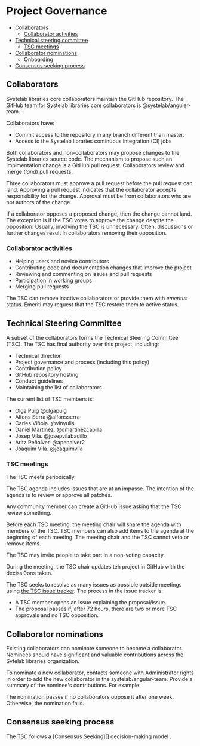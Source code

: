 
# Project Governance

<!-- TOC -->

* [Collaborators](#collaborators)
  * [Collaborator activities](#collaborator-activities)
* [Technical steering committee](#technical-steering-committee)
  * [TSC meetings](#tsc-meetings)
* [Collaborator nominations](#collaborator-nominations)
  * [Onboarding](#onboarding)
* [Consensus seeking process](#consensus-seeking-process)

<!-- /TOC -->


## Collaborators

Systelab libraries core collaborators maintain the GitHub repository.
The GitHub team for Systelab libraries core collaborators is @systelab/anguler-team.

Collaborators have:

* Commit access to the repository in any branch different than master.
* Access to the Systelab libraries continuous integration (CI) jobs

Both collaborators and non-collaborators may propose changes to the Systelab libraries
source code. The mechanism to propose such an implmentation change is a GitHub pull request.
Collaborators review and merge (_land_) pull requests.

Three collaborators must approve a pull request before the pull request can land. 
Approving a pull request indicates that the collaborator accepts
responsibility for the change. Approval must be from collaborators who are not
authors of the change.

If a collaborator opposes a proposed change, then the change cannot land. The
exception is if the TSC votes to approve the change despite the opposition.
Usually, involving the TSC is unnecessary. Often, discussions or further changes
result in collaborators removing their opposition.

### Collaborator activities

* Helping users and novice contributors
* Contributing code and documentation changes that improve the project
* Reviewing and commenting on issues and pull requests
* Participation in working groups
* Merging pull requests

The TSC can remove inactive collaborators or provide them with _emeritus_
status. Emeriti may request that the TSC restore them to active status.

## Technical Steering Committee

A subset of the collaborators forms the Technical Steering Committee (TSC).
The TSC has final authority over this project, including:

* Technical direction
* Project governance and process (including this policy)
* Contribution policy
* GitHub repository hosting
* Conduct guidelines
* Maintaining the list of collaborators

The current list of TSC members is:

- Olga Puig @olgapuig
- Alfons Serra @alfonsserra
- Carles Viñola. @vinyulis
- Daniel Martinez. @dmartinezcapilla
- Josep Vila. @josepvilabadillo
- Aritz Peñalver. @apenalver2
- Joaquim Vila. @joaquimvila

### TSC meetings

The TSC meets periodically.

The TSC agenda includes issues that are at an impasse. The intention of the
agenda is to review or approve all patches. 

Any community member can create a GitHub issue asking that the TSC review
something.

Before each TSC meeting, the meeting chair will share the agenda with members of
the TSC. TSC members can also add items to the agenda at the beginning of each
meeting. The meeting chair and the TSC cannot veto or remove items.

The TSC may invite people to take part in a non-voting capacity.

During the meeting, the TSC chair updates teh project in GitHub with the decissi0ons taken.

The TSC seeks to resolve as many issues as possible outside meetings using
[the TSC issue tracker](https://github.com/systelab//issues). The process in
the issue tracker is:

* A TSC member opens an issue explaining the proposal/issue.
* The proposal passes if, after 72 hours, there are two or more TSC approvals
  and no TSC opposition.

## Collaborator nominations

Existing collaborators can nominate someone to become a collaborator. Nominees
should have significant and valuable contributions across the Sytelab libraries
organization.

To nominate a new collaborator, contacts someone with Administrator rights in order to add the new collaborator in the systelab/angular-team.
Provide a summary of the nominee's contributions. For example:

The nomination passes if no collaborators oppose it after one week. Otherwise,
the nomination fails.


## Consensus seeking process

The TSC follows a [Consensus Seeking][] decision-making model .

